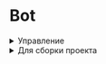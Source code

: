 # Bot
<details>
<summary>Управление</summary>
```txt
ESC - завершить программу
```
</details>

<details>
<summary>Для сборки проекта</summary>
```txt
cd "repository_path"\SaberTest
mkdir build
cd build
cmake -G "Visual Studio 17 2022" ..

Используйте cmake --help, чтобы отобразить список возможных платформ
```
</details>

<details>
<summary>Макросы/summary>
```txt
Наш центр find_x, find_y
Смещение в Constants.h
  right_dx
  up_dx
  left_dx
  down_dx
```
</details>
